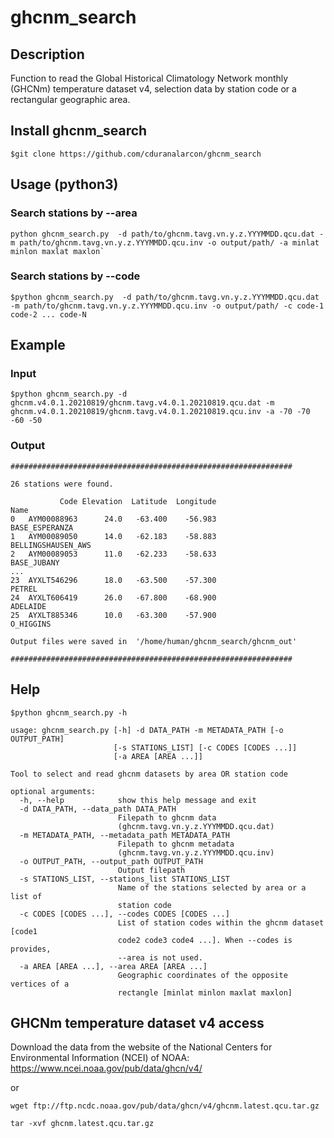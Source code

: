 # ghcnm_search

## Description

Function to read the Global Historical Climatology Network monthly (GHCNm) temperature dataset v4, selection data by station code or a rectangular geographic area. 

## Install ghcnm_search

```
$git clone https://github.com/cduranalarcon/ghcnm_search
```

## Usage (python3)

###  Search stations by --area

```
python ghcnm_search.py  -d path/to/ghcnm.tavg.vn.y.z.YYYMMDD.qcu.dat -m path/to/ghcnm.tavg.vn.y.z.YYYMMDD.qcu.inv -o output/path/ -a minlat minlon maxlat maxlon` 
```
###  Search stations by --code

```
$python ghcnm_search.py  -d path/to/ghcnm.tavg.vn.y.z.YYYMMDD.qcu.dat -m path/to/ghcnm.tavg.vn.y.z.YYYMMDD.qcu.inv -o output/path/ -c code-1 code-2 ... code-N
```
## Example

### Input

```
$python ghcnm_search.py -d ghcnm.v4.0.1.20210819/ghcnm.tavg.v4.0.1.20210819.qcu.dat -m ghcnm.v4.0.1.20210819/ghcnm.tavg.v4.0.1.20210819.qcu.inv -a -70 -70 -60 -50
```

### Output
```
###############################################################

26 stations were found.

           Code Elevation  Latitude  Longitude                         Name
0   AYM00088963      24.0   -63.400    -56.983               BASE_ESPERANZA
1   AYM00089050      14.0   -62.183    -58.883           BELLINGSHAUSEN_AWS
2   AYM00089053      11.0   -62.233    -58.633                  BASE_JUBANY
...
23  AYXLT546296      18.0   -63.500    -57.300                       PETREL
24  AYXLT606419      26.0   -67.800    -68.900                     ADELAIDE
25  AYXLT885346      10.0   -63.300    -57.900                    O_HIGGINS

Output files were saved in  '/home/human/ghcnm_search/ghcnm_out'

###############################################################
```
## Help

```
$python ghcnm_search.py -h
```
```
usage: ghcnm_search.py [-h] -d DATA_PATH -m METADATA_PATH [-o OUTPUT_PATH]
                       [-s STATIONS_LIST] [-c CODES [CODES ...]]
                       [-a AREA [AREA ...]]

Tool to select and read ghcnm datasets by area OR station code

optional arguments:
  -h, --help            show this help message and exit
  -d DATA_PATH, --data_path DATA_PATH
                        Filepath to ghcnm data
                        (ghcnm.tavg.vn.y.z.YYYMMDD.qcu.dat)
  -m METADATA_PATH, --metadata_path METADATA_PATH
                        Filepath to ghcnm metadata
                        (ghcnm.tavg.vn.y.z.YYYMMDD.qcu.inv)
  -o OUTPUT_PATH, --output_path OUTPUT_PATH
                        Output filepath
  -s STATIONS_LIST, --stations_list STATIONS_LIST
                        Name of the stations selected by area or a list of
                        station code
  -c CODES [CODES ...], --codes CODES [CODES ...]
                        List of station codes within the ghcnm dataset [code1
                        code2 code3 code4 ...]. When --codes is provides,
                        --area is not used.
  -a AREA [AREA ...], --area AREA [AREA ...]
                        Geographic coordinates of the opposite vertices of a
                        rectangle [minlat minlon maxlat maxlon]
```
## GHCNm temperature dataset v4 access

Download the data from the website of the National Centers for Environmental Information (NCEI) of NOAA: https://www.ncei.noaa.gov/pub/data/ghcn/v4/

or 

```
wget ftp://ftp.ncdc.noaa.gov/pub/data/ghcn/v4/ghcnm.latest.qcu.tar.gz
```
```
tar -xvf ghcnm.latest.qcu.tar.gz
```
